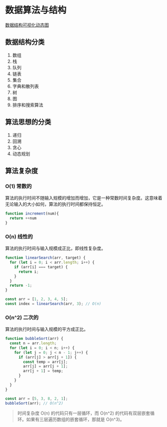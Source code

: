 # 数据算法与结构

[数据结构可视化动态图](https://visualgo.net/zh)

## 数据结构分类

1. 数组
2. 栈
3. 队列
4. 链表
5. 集合
6. 字典和散列表
7. 树
8. 图
9. 排序和搜索算法

## 算法思想的分类

1. 递归
2. 回溯
3. 贪⼼
4. 动态规划

## 算法复杂度

### O(1) 常数的

算法的执行时间不随输入规模的增加而增加，它是一种常数时间复杂度。这意味着无论输入的大小如何，算法的执行时间都保持恒定。

```js
function increment(num){
  return ++num
}
```

### O(n) 线性的

算法的执行时间与输入规模成正比，即线性复杂度。

```js
function linearSearch(arr, target) {
  for (let i = 0; i < arr.length; i++) {
    if (arr[i] === target) {
      return i;
    }
  }
  return -1;
}

const arr = [1, 2, 3, 4, 5];
const index = linearSearch(arr, 3); // O(n)
```

### O(n^2) 二次的

算法的执行时间与输入规模的平方成正比。

```js
function bubbleSort(arr) {
  const n = arr.length;
  for (let i = 0; i < n; i++) {
    for (let j = 0; j < n - 1; j++) {
      if (arr[j] > arr[j + 1]) {
        const temp = arr[j];
        arr[j] = arr[j + 1];
        arr[j + 1] = temp;
      }
    }
  }
}

const arr = [5, 3, 8, 2, 1];
bubbleSort(arr); // O(n^2)
```

>时间复杂度 O(n) 的代码只有一层循环，而 O(n^2) 的代码有双层嵌套循环。如果有三层遍历数组的嵌套循环，那就是 O(n^3)。





